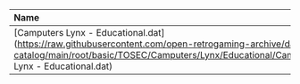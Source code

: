 |Name|Size|
|:---|---:|
|[Camputers Lynx - Educational.dat](https://raw.githubusercontent.com/open-retrogaming-archive/dat-catalog/main/root/basic/TOSEC/Camputers/Lynx/Educational/Camputers Lynx - Educational.dat)|2173|
